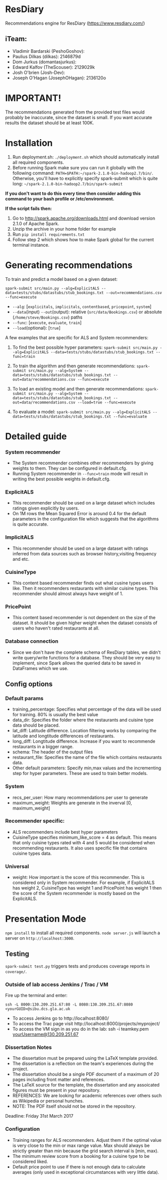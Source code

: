 # ResDiary
Recommendations engine for ResDiary (https://www.resdiary.com/)

## iTeam:
- Vladimir Bardarski (PeshoGoshov): 
- Paulius Dilkas (dilkas): 2146879d
- Dom Jurkus (domantasjurkus):
- Edward Kalfov (TheScouser): 2129029k
- Josh O'brien (Josh-Dev): 
- Joseph O'Hagan (JosephOHagan): 2136120o 

# IMPORTANT!
The recommendations generated from the provided test files would probably be inaccurate, since the dataset is small.
If you want accurate results the dataset should be at least 100K.

# Installation
1. Run deployment.sh: `./deployment.sh` which should automatically install all required components.
2. Before running Spark make sure you can run it globally with the following command:
``` PATH=$PATH:~/spark-2.1.0-bin-hadoop2.7/bin/ ```. Otherwise, you'll have to explicitly specify spark-submit which is quite long: `~/spark-2.1.0-bin-hadoop2.7/bin/spark-submit`

**If you don't want to do this every time then consider adding this command to your bash profile or /etc/environment.**

**If the script fails then:** 

1. Go to http://spark.apache.org/downloads.html and download version 2.1.0 of Apache Spark.
2. Unzip the archive in your home folder for example
3. Run `pip install requirements.txt`
4. Follow step 2 which shows how to make Spark global for the current terminal instance.

# Generating recommendations
To train and predict a model based on a given dataset:
```
spark-submit src/main.py --alg=ExplicitALS --data=tests/stubs/datastubs/stub_bookings.txt --out=recommendations.csv --func=execute
```

- `--alg`: [`explicitals`, `implicitals`, `contentbased`, `pricepoint`, `system`]
- `--data`(input) `--out`(output): relative (`src/data/Bookings.csv`) or absolute (`/home/steve/Bookings.csv`) paths
- `--func`: [`execute`, `evaluate`, `train`]
- `--load`(optional): [`true`]

A few examples that are specific for ALS and System recommenders:

1. To find the best possible hyper parameters:
``` spark-submit src/main.py --alg=ExplicitALS --data=tests/stubs/datastubs/stub_bookings.txt --func=train ```

2. To train the algorithm and then generate recommendations:
``` spark-submit src/main.py --alg=System --data=tests/stubs/datastubs/stub_bookings.txt --out=data/recommendations.csv --func=execute ```

3. To load an existing model and then generate recommendations:
``` spark-submit src/main.py --alg=System --data=tests/stubs/datastubs/stub_bookings.txt --out=data/recommendations.csv --load=true --func=execute ```

4. To evaluate a model:
``` spark-submit src/main.py --alg=ExplicitALS --data=tests/stubs/datastubs/stub_bookings.txt --func=evaluate ```

# Detailed guide

### System recommender
- The System recommender combines other recommenders by giving weights to them. They can be configured in default.cfg.
- Running System recommender in `--func=train` mode will result in writing the best possible weights in default.cfg.

### ExplicitALS
- This recommender should be used on a large dataset which includes ratings given explicitly by users.
- On 1M rows the Mean Squared Error is around 0.4 for the default parameters in the configuration file which suggests that the algorithms is quite accurate.

### ImplicitALS
- This recommender should be used on a large dataset with ratings inferred from data sources such as browser history,visiting frequency and etc. 

### CuisineType
- This content based recommender finds out what cusine types users like. Then it recommenders restaurants with similar cuisine types. This recommender should almost always have weight of 1.

### PricePoint
- This content based recommender is not dependent on the size of the dataset. It should be given higher weight when the dataset consists of users who haven't rated restaurants at all.

### Database connection
- Since we don't have the complete schema of ResDiary tables, we didn't write query/write functions for a database. They should be very easy to implement, since Spark allows the queried data to be saved in DataFrames which we use. 

## Config options
### Default params
- training_percentage: Specifies what percentage of the data will be used for training. 80% is usually the best value
- data_dir: Specifies the folder where the restaurants and cuisine type data should be placed.
- lat_diff: Latitude difference. Location filtering works by comparing the latitude and longtitude differences of restaurants.
- long_diff: Longtitude difference. Increase if you want to recommende restaurants in a bigger range.
- schema: The header of the output files
- restaurant_file: Specifies the name of the file which contains restaurants data.
- Other default parameters: Specify min,max values and the incrementing step for hyper parameters. These are used to train better models.

### System
- recs_per_user: How many recommendations per user to generate
- maximum_weight: Weights are generate in the inverval [0, maximum_weight]

### Recommender specific:
- ALS recommenders include best hyper parameters
- CuisineType specifies minimum_like_score = 4 as default. This means that only cuisine types rated with 4 and 5 would be considered when recommending restaurants. It also uses specific file that contains cuisine types data.

### Universal
- weight: How important is the score of this recommender. This is considered only in System recommender. For example, if ExplicitALS has weight 2, CuisineType has weight 1 and PricePoint has weight 1 then the score of the System recommender is mostly based on the ExplicitALS.

#  Presentation Mode
`npm install` to install all required components.
`node server.js` will launch a server on `http://localhost:3000`.    

##  Testing
`spark-submit test.py` triggers tests and produces coverage reports in `coverage/`.


###  Outside of lab access Jenkins / Trac / VM
Fire up the terminal and enter:
``` 
ssh -L 8000:130.209.251.67:80 -L 8080:130.209.251.67:8080 <yourGUID>@sibu.dcs.gla.ac.uk
```
- To access Jenkins go to http://localhost:8080/
- To access the Trac page visit http://localhost:8000/projects/myproject/
- To access the VM sign in as you do in the lab: ssh -i teamkey.pem yourUsername@130.209.251.67


###  Dissertation Notes
- The dissertation must be prepared using the LaTeX template provided.
- The dissertation is a reflection on the team's experiences during the project.
- The dissertation should be a single PDF document of a maximum of 20 pages including front matter and references.
- The LaTeX source for the template, the dissertation and any assoicated figures must be present in your repository.
- REFERENCES: We are looking for academic references over others such as Wikipedia or personal hunches. 
- NOTE: The PDF itself should not be stored in the repository.  

Deadline:  Friday 31st March 2017


### Configuration
- Training ranges for ALS recommenders. Adjust them if the optimal value is very close to the min or max range value. Max should always be strictly greater than min because the grid search interval is [min, max).
- The minimum review score from a booking for a cuisine type to be considered liked.
- Default price point to use if there is not enough data to calculate averages (only used in exceptional circumstances with very little data).
